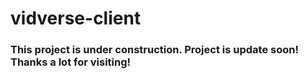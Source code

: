 # vidverse-client 
### This project is under construction. Project is update soon! Thanks a lot for visiting!
